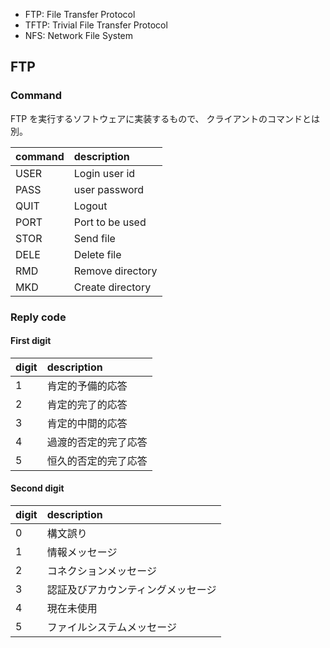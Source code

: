 * FTP: File Transfer Protocol
* TFTP: Trivial File Transfer Protocol
* NFS: Network File System

## FTP

### Command

FTP を実行するソフトウェアに実装するもので、 クライアントのコマンドとは別。

| command | description |
|:--|:--|
| USER | Login user id |
| PASS | user password |
| QUIT | Logout |
| PORT | Port to be used |
| STOR | Send file |
| DELE | Delete file |
| RMD | Remove directory |
| MKD | Create directory |

### Reply code
#### First digit

| digit | description |
|:--|:--|
| 1 | 肯定的予備的応答 |
| 2 | 肯定的完了的応答 |
| 3 | 肯定的中間的応答 |
| 4 | 過渡的否定的完了応答 |
| 5 | 恒久的否定的完了応答|
  
#### Second digit

| digit | description |
|:--|:--|
| 0 | 構文誤り |
| 1 | 情報メッセージ |
| 2 | コネクションメッセージ |
| 3 | 認証及びアカウンティングメッセージ |
| 4 | 現在未使用 |
| 5 | ファイルシステムメッセージ |
